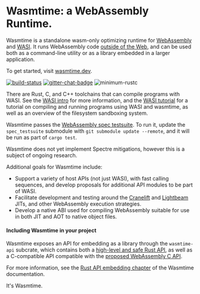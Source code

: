 # Wasmtime: a WebAssembly Runtime.

Wasmtime is a standalone wasm-only optimizing runtime for [WebAssembly] and
[WASI]. It runs WebAssembly code [outside of the Web], and can be used both
as a command-line utility or as a library embedded in a larger application.

To get started, visit [wasmtime.dev](https://wasmtime.dev/).

[WebAssembly]: https://webassembly.org/
[WASI]: https://wasi.dev
[outside of the Web]: https://webassembly.org/docs/non-web/
[build-status]: https://github.com/CraneStation/wasmtime/workflows/CI/badge.svg
[github-actions]: https://github.com/CraneStation/wasmtime/actions?query=workflow%3ACI
[gitter-chat-badge]: https://badges.gitter.im/CraneStation/CraneStation.svg
[gitter-chat]: https://gitter.im/CraneStation/Lobby
[minimum-rustc]: https://img.shields.io/badge/rustc-1.37+-green.svg

[![build-status]][github-actions]
[![gitter-chat-badge]][gitter-chat]
![minimum-rustc]

There are Rust, C, and C++ toolchains that can compile programs with WASI. See
the [WASI intro][WASI intro] for more information, and the [WASI tutorial][WASI tutorial]
for a tutorial on compiling and running programs using WASI and wasmtime, as
well as an overview of the filesystem sandboxing system.

Wasmtime passes the [WebAssembly spec testsuite]. To run it, update the
`spec_testsuite` submodule with `git submodule update --remote`, and it will
be run as part of `cargo test`.

Wasmtime does not yet implement Spectre mitigations, however this is a subject
of ongoing research.

[WebAssembly spec testsuite]: https://github.com/WebAssembly/testsuite
[CloudABI]: https://cloudabi.org/
[WebAssembly System Interface]: docs/WASI-overview.md
[WASI intro]: docs/WASI-intro.md
[WASI tutorial]: docs/WASI-tutorial.md

Additional goals for Wasmtime include:
 - Support a variety of host APIs (not just WASI), with fast calling sequences,
   and develop proposals for additional API modules to be part of WASI.
 - Facilitate development and testing around the [Cranelift] and [Lightbeam] JITs,
   and other WebAssembly execution strategies.
 - Develop a native ABI used for compiling WebAssembly suitable for use in both
   JIT and AOT to native object files.

[Cranelift]: https://github.com/CraneStation/cranelift
[Lightbeam]: https://github.com/CraneStation/wasmtime/tree/master/lightbeam

#### Including Wasmtime in your project

Wasmtime exposes an API for embedding as a library through the `wasmtime-api` subcrate,
which contains both a [high-level and safe Rust API], as well as a C-compatible API
compatible with the [proposed WebAssembly C API].

For more information, see the [Rust API embedding chapter] of the Wasmtime documentation.

[high-level and safe Rust API]: https://docs.rs/wasmtime-api/
[proposed WebAssembly C API]: https://github.com/WebAssembly/wasm-c-api
[Rust API embedding chapter]: https://cranestation.github.io/wasmtime/embed-rust.html

It's Wasmtime.

